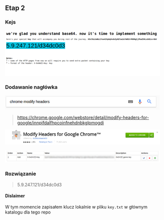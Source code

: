 ## Etap 2



### Kejs

![](2/img/intro.png)



### Dodawanie nagłówka

![](2/img/google.png)

> https://chrome.google.com/webstore/detail/modify-headers-for-google/innpjfdalfhpcoinfnehdnbkglpmogdi

![](2/img/plugin.png)

![](2/img/adding_rule.png)



### Rozwiązanie

> 5.9.247.121/d34dc0d3

#### Dislaimer

W tym momencie zapisałem klucz lokalnie w pliku ```key.txt``` w głównym katalogu dla tego repo